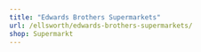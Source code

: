 ```yaml
---
title: "Edwards Brothers Supermarkets"
url: /ellsworth/edwards-brothers-supermarkets/
shop: Supermarkt
---
```

